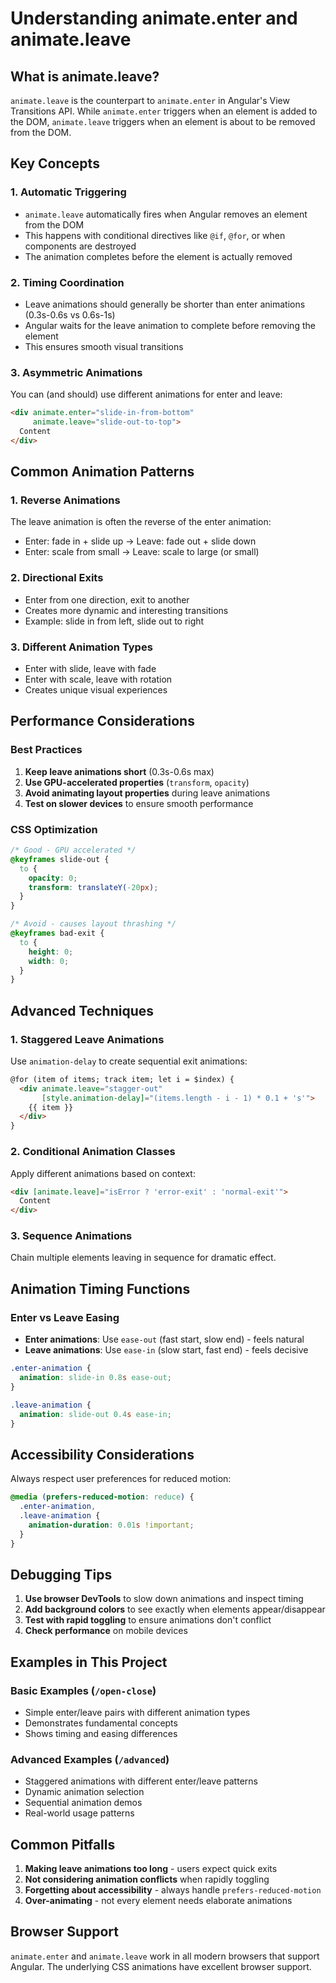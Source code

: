 # Understanding animate.enter and animate.leave

## What is animate.leave?

`animate.leave` is the counterpart to `animate.enter` in Angular's View Transitions API. While `animate.enter` triggers when an element is added to the DOM, `animate.leave` triggers when an element is about to be removed from the DOM.

## Key Concepts

### 1. **Automatic Triggering**
- `animate.leave` automatically fires when Angular removes an element from the DOM
- This happens with conditional directives like `@if`, `@for`, or when components are destroyed
- The animation completes before the element is actually removed

### 2. **Timing Coordination**
- Leave animations should generally be shorter than enter animations (0.3s-0.6s vs 0.6s-1s)
- Angular waits for the leave animation to complete before removing the element
- This ensures smooth visual transitions

### 3. **Asymmetric Animations**
You can (and should) use different animations for enter and leave:

```html
<div animate.enter="slide-in-from-bottom" 
     animate.leave="slide-out-to-top">
  Content
</div>
```

## Common Animation Patterns

### 1. **Reverse Animations**
The leave animation is often the reverse of the enter animation:
- Enter: fade in + slide up → Leave: fade out + slide down
- Enter: scale from small → Leave: scale to large (or small)

### 2. **Directional Exits**
- Enter from one direction, exit to another
- Creates more dynamic and interesting transitions
- Example: slide in from left, slide out to right

### 3. **Different Animation Types**
- Enter with slide, leave with fade
- Enter with scale, leave with rotation
- Creates unique visual experiences

## Performance Considerations

### Best Practices
1. **Keep leave animations short** (0.3s-0.6s max)
2. **Use GPU-accelerated properties** (`transform`, `opacity`)
3. **Avoid animating layout properties** during leave animations
4. **Test on slower devices** to ensure smooth performance

### CSS Optimization
```css
/* Good - GPU accelerated */
@keyframes slide-out {
  to {
    opacity: 0;
    transform: translateY(-20px);
  }
}

/* Avoid - causes layout thrashing */
@keyframes bad-exit {
  to {
    height: 0;
    width: 0;
  }
}
```

## Advanced Techniques

### 1. **Staggered Leave Animations**
Use `animation-delay` to create sequential exit animations:
```html
@for (item of items; track item; let i = $index) {
  <div animate.leave="stagger-out" 
       [style.animation-delay]="(items.length - i - 1) * 0.1 + 's'">
    {{ item }}
  </div>
}
```

### 2. **Conditional Animation Classes**
Apply different animations based on context:
```html
<div [animate.leave]="isError ? 'error-exit' : 'normal-exit'">
  Content
</div>
```

### 3. **Sequence Animations**
Chain multiple elements leaving in sequence for dramatic effect.

## Animation Timing Functions

### Enter vs Leave Easing
- **Enter animations**: Use `ease-out` (fast start, slow end) - feels natural
- **Leave animations**: Use `ease-in` (slow start, fast end) - feels decisive

```css
.enter-animation {
  animation: slide-in 0.8s ease-out;
}

.leave-animation {
  animation: slide-out 0.4s ease-in;
}
```

## Accessibility Considerations

Always respect user preferences for reduced motion:

```css
@media (prefers-reduced-motion: reduce) {
  .enter-animation,
  .leave-animation {
    animation-duration: 0.01s !important;
  }
}
```

## Debugging Tips

1. **Use browser DevTools** to slow down animations and inspect timing
2. **Add background colors** to see exactly when elements appear/disappear
3. **Test with rapid toggling** to ensure animations don't conflict
4. **Check performance** on mobile devices

## Examples in This Project

### Basic Examples (`/open-close`)
- Simple enter/leave pairs with different animation types
- Demonstrates fundamental concepts
- Shows timing and easing differences

### Advanced Examples (`/advanced`)
- Staggered animations with different enter/leave patterns
- Dynamic animation selection
- Sequential animation demos
- Real-world usage patterns

## Common Pitfalls

1. **Making leave animations too long** - users expect quick exits
2. **Not considering animation conflicts** when rapidly toggling
3. **Forgetting about accessibility** - always handle `prefers-reduced-motion`
4. **Over-animating** - not every element needs elaborate animations

## Browser Support

`animate.enter` and `animate.leave` work in all modern browsers that support Angular. The underlying CSS animations have excellent browser support.